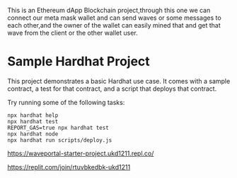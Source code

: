 This is an Ethereum dApp Blockchain project,through this one we can connect our meta mask wallet and can send waves or some messages to each other,and the owner of the wallet can easily mined that and get that wave from the client or the other wallet user.

# Sample Hardhat Project

This project demonstrates a basic Hardhat use case. It comes with a sample contract, a test for that contract, and a script that deploys that contract.

Try running some of the following tasks:

```shell
npx hardhat help
npx hardhat test
REPORT_GAS=true npx hardhat test
npx hardhat node
npx hardhat run scripts/deploy.js
```



https://waveportal-starter-project.ukd1211.repl.co/


https://replit.com/join/rtuvbkedbk-ukd1211
